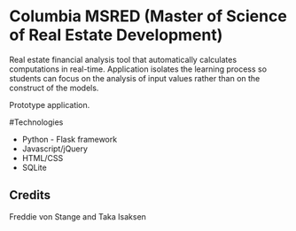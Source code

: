 # Columbia MSRED (Master of Science of Real Estate Development)
Real estate financial analysis tool that automatically calculates computations in real-time. Application isolates the learning process so students can focus on the analysis of input values rather than on the construct of the models. 

Prototype application.

#Technologies
* Python - Flask framework
* Javascript/jQuery
* HTML/CSS
* SQLite


## Credits
Freddie von Stange and Taka Isaksen